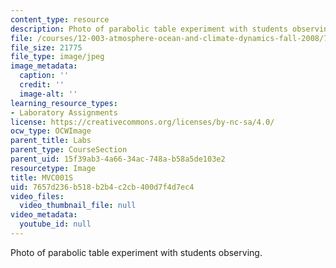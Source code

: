 ```yaml
---
content_type: resource
description: Photo of parabolic table experiment with students observing.
file: /courses/12-003-atmosphere-ocean-and-climate-dynamics-fall-2008/7657d236b518b2b4c2cb400d7f4d7ec4_MVC001S.jpg
file_size: 21775
file_type: image/jpeg
image_metadata:
  caption: ''
  credit: ''
  image-alt: ''
learning_resource_types:
- Laboratory Assignments
license: https://creativecommons.org/licenses/by-nc-sa/4.0/
ocw_type: OCWImage
parent_title: Labs
parent_type: CourseSection
parent_uid: 15f39ab3-4a66-34ac-748a-b58a5de103e2
resourcetype: Image
title: MVC001S
uid: 7657d236-b518-b2b4-c2cb-400d7f4d7ec4
video_files:
  video_thumbnail_file: null
video_metadata:
  youtube_id: null
---
```

Photo of parabolic table experiment with students observing.